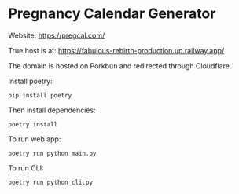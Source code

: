 # Pregnancy Calendar Generator

Website: https://pregcal.com/

True host is at: https://fabulous-rebirth-production.up.railway.app/

The domain is hosted on Porkbun and redirected through Cloudflare.

Install poetry:

```
pip install poetry
```

Then install dependencies:

```
poetry install
```

To run web app:

```
poetry run python main.py
```

To run CLI:

```
poetry run python cli.py
```
